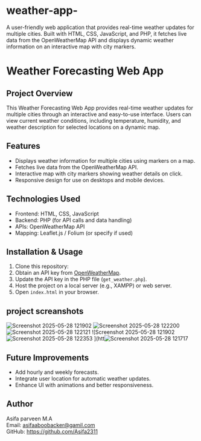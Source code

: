 # weather-app-
A user-friendly web application that provides real-time weather updates for multiple cities. Built with HTML, CSS, JavaScript, and PHP, it fetches live data from the OpenWeatherMap API and displays dynamic weather information on an interactive map with city markers.
# Weather Forecasting Web App

## Project Overview
This Weather Forecasting Web App provides real-time weather updates for multiple cities through an interactive and easy-to-use interface. Users can view current weather conditions, including temperature, humidity, and weather description for selected locations on a dynamic map.

## Features
- Displays weather information for multiple cities using markers on a map.
- Fetches live data from the OpenWeatherMap API.
- Interactive map with city markers showing weather details on click.
- Responsive design for use on desktops and mobile devices.

## Technologies Used
- Frontend: HTML, CSS, JavaScript
- Backend: PHP (for API calls and data handling)
- APIs: OpenWeatherMap API
- Mapping: Leaflet.js / Folium (or specify if used)

## Installation & Usage
1. Clone this repository:
2. Obtain an API key from [OpenWeatherMap](https://openweathermap.org/api).
3. Update the API key in the PHP file (`get_weather.php`).
4. Host the project on a local server (e.g., XAMPP) or web server.
5. Open `index.html` in your browser.

## project screanshots
![Screenshot 2025-05-28 121902](https://github.com/user-attachments/assets/a7ca1eda-6172-487c-85ca-b2924dfb53dc)
![Screenshot 2025-05-28 122200](https://github.com/user-attachments/assets/ec1cc5f3-f63b-4c9f-bf87-b053619d0944)
![Screenshot 2025-05-28 122121](https://github.com/user-attachments/assets/c1564d30-66e6-4fef-97ff-53985b93d215)
![Screenshot 2025-05-28 121902![Screenshot 2025-05-28 122353](https://github.com/user-attachments/assets/2e228737-4cc8-4efc-8feb-929851d0aba7)
](htt![Screenshot 2025-05-28 121717](https://github.com/user-attachments/assets/95aec53e-36a6-40f3-ad0a-a7777dd13e7f)

## Future Improvements
- Add hourly and weekly forecasts.  
- Integrate user location for automatic weather updates.  
- Enhance UI with animations and better responsiveness.

## Author
Asifa parveen M.A  
Email: asifaaboobacker@gamil.com   
GitHub: https://github.com/Asifa2311




